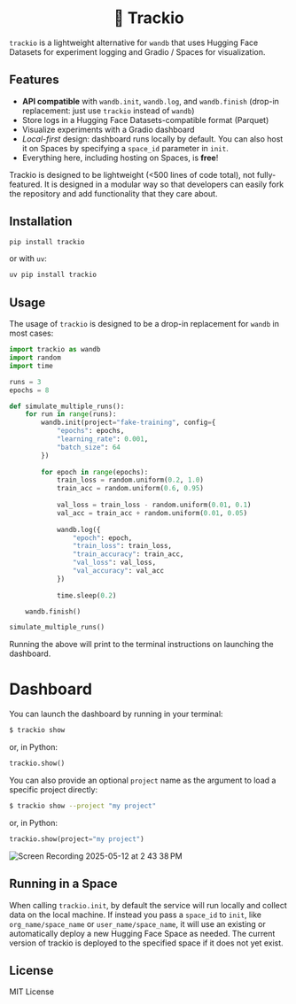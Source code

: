 <p align="center">
<h1><center> 🎯 Trackio</center></h1>
</p>

`trackio` is a lightweight alternative for `wandb` that uses Hugging Face Datasets for experiment logging and Gradio / Spaces for visualization.

## Features
- **API compatible** with `wandb.init`, `wandb.log`, and `wandb.finish` (drop-in replacement: just use `trackio` instead of `wandb`)
- Store logs in a Hugging Face Datasets-compatible format (Parquet)
- Visualize experiments with a Gradio dashboard
- *Local-first* design: dashboard runs locally by default. You can also host it on Spaces by specifying a `space_id` parameter in `init`.
- Everything here, including hosting on Spaces, is **free**!

Trackio is designed to be lightweight (<500 lines of code total), not fully-featured. It is designed in a modular way so that developers can easily fork the repository and add functionality that they care about.


## Installation

```bash
pip install trackio
```

or with `uv`:

```py
uv pip install trackio
```

## Usage

The usage of `trackio` is designed to be a drop-in replacement for `wandb` in most cases:

```python
import trackio as wandb
import random
import time

runs = 3
epochs = 8

def simulate_multiple_runs():
    for run in range(runs):
        wandb.init(project="fake-training", config={
            "epochs": epochs,
            "learning_rate": 0.001,
            "batch_size": 64
        })
        
        for epoch in range(epochs):
            train_loss = random.uniform(0.2, 1.0)
            train_acc = random.uniform(0.6, 0.95)
    
            val_loss = train_loss - random.uniform(0.01, 0.1)
            val_acc = train_acc + random.uniform(0.01, 0.05)
    
            wandb.log({
                "epoch": epoch,
                "train_loss": train_loss,
                "train_accuracy": train_acc,
                "val_loss": val_loss,
                "val_accuracy": val_acc
            })
    
            time.sleep(0.2)

    wandb.finish()

simulate_multiple_runs()
```

Running the above will print to the terminal instructions on launching the dashboard.

# Dashboard

You can launch the dashboard by running in your terminal:

```bash
$ trackio show
```

or, in Python:

```py
trackio.show()
```

You can also provide an optional `project` name as the argument to load a specific project directly:

```bash
$ trackio show --project "my project"
```

or, in Python:

```py
trackio.show(project="my project")
```


![Screen Recording 2025-05-12 at 2 43 38 PM](https://github.com/user-attachments/assets/d627c9c3-7365-4250-839c-db67dde34a02)

## Running in a Space

When calling `trackio.init`, by default the service will run locally and collect data on the local machine. If instead you pass a `space_id` to `init`, like `org_name/space_name` or `user_name/space_name`, it will use an existing or automatically deploy a new Hugging Face Space as needed. The current version of trackio is deployed to the specified space if it does not yet exist.

## License

MIT License 
